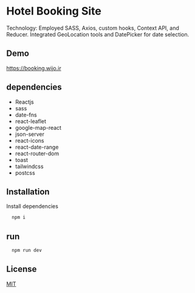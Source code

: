 # Hotel Booking Site

Technology: Employed SASS, Axios, custom hooks, Context API, and Reducer. Integrated GeoLocation tools and DatePicker for date selection.

## Demo

https://booking.wijo.ir

## dependencies

- Reactjs
- sass
- date-fns
- react-leaflet
- google-map-react
- json-server
- react-icons
- react-date-range
- react-router-dom
- toast
- tailwindcss
- postcss

## Installation

Install dependencies

```bash
  npm i
```

## run

```bash
  npm run dev
```

## License

[MIT](https://choosealicense.com/licenses/mit/)

